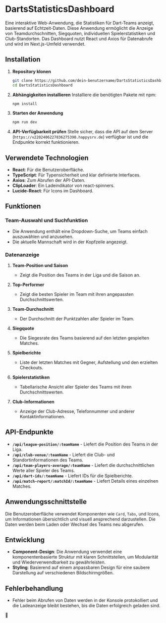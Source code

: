 # DartsStatisticsDashboard

Eine interaktive Web-Anwendung, die Statistiken für Dart-Teams anzeigt, basierend auf Echtzeit-Daten. Diese Anwendung ermöglicht die Anzeige von Teamdurchschnitten, Siegquoten, individuellen Spielerstatistiken und Club-Standorten. Das Dashboard nutzt React und Axios für Datenabrufe und wird im Next.js-Umfeld verwendet.

## Installation

1. **Repository klonen**
   ```bash
   git clone https://github.com/dein-benutzername/DartsStatisticsDashboard.git
   cd DartsStatisticsDashboard
   ```

2. **Abhängigkeiten installieren**
   Installiere die benötigten Pakete mit npm:
   ```bash
   npm install
   ```

3. **Starten der Anwendung**
   ```bash
   npm run dev
   ```

4. **API-Verfügbarkeit prüfen**
   Stelle sicher, dass die API auf dem Server (`https://v2202406227836275390.happysrv.de`) verfügbar ist und die Endpunkte korrekt funktionieren.

## Verwendete Technologien

- **React**: Für die Benutzeroberfläche.
- **TypeScript**: Für Typensicherheit und klar definierte Interfaces.
- **Axios**: Zum Abrufen der API-Daten.
- **ClipLoader**: Ein Ladeindikator von react-spinners.
- **Lucide-React**: Für Icons im Dashboard.

## Funktionen

### Team-Auswahl und Suchfunktion
- Die Anwendung enthält eine Dropdown-Suche, um Teams einfach auszuwählen und anzusehen.
- Die aktuelle Mannschaft wird in der Kopfzeile angezeigt.

### Datenanzeige

1. **Team-Position und Saison**
   - Zeigt die Position des Teams in der Liga und die Saison an.
   
2. **Top-Performer**
   - Zeigt die besten Spieler im Team mit ihren angepassten Durchschnittswerten.
   
3. **Team-Durchschnitt**
   - Der Durchschnitt der Punktzahlen aller Spieler im Team.
   
4. **Siegquote**
   - Die Siegesrate des Teams basierend auf den letzten gespielten Matches.

5. **Spielberichte**
   - Liste der letzten Matches mit Gegner, Aufstellung und den erzielten Checkouts.

6. **Spielerstatistiken**
   - Tabellarische Ansicht aller Spieler des Teams mit ihren Durchschnittswerten.

7. **Club-Informationen**
   - Anzeige der Club-Adresse, Telefonnummer und anderer Kontaktinformationen.

## API-Endpunkte

- **`/api/league-position/:teamName`** - Liefert die Position des Teams in der Liga.
- **`/api/club-venue/:teamName`** - Liefert die Club- und Standortinformationen des Teams.
- **`/api/team-players-average/:teamName`** - Liefert die durchschnittlichen Werte aller Spieler des Teams.
- **`/api/dart-ids/:teamName`** - Liefert IDs für die Spielberichte.
- **`/api/match-report/:matchId/:teamName`** - Liefert Details eines einzelnen Matches.

## Anwendungsschnittstelle

Die Benutzeroberfläche verwendet Komponenten wie `Card`, `Tabs`, und Icons, um Informationen übersichtlich und visuell ansprechend darzustellen. Die Daten werden beim Laden oder Wechsel des Teams neu abgerufen.

## Entwicklung

- **Component-Design**: Die Anwendung verwendet eine komponentenbasierte Struktur mit klaren Schnittstellen, um Modularität und Wiederverwendbarkeit zu gewährleisten.
- **Styling**: Basierend auf einem anpassbaren Design für eine saubere Darstellung auf verschiedenen Bildschirmgrößen.

## Fehlerbehandlung

- Fehler beim Abrufen von Daten werden in der Konsole protokolliert und die Ladeanzeige bleibt bestehen, bis die Daten erfolgreich geladen sind.

🫡